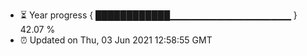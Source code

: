 - ⏳ Year progress { ████████████▁▁▁▁▁▁▁▁▁▁▁▁▁▁▁▁▁▁ } 42.07 %
- ⏰ Updated on Thu, 03 Jun 2021 12:58:55 GMT

